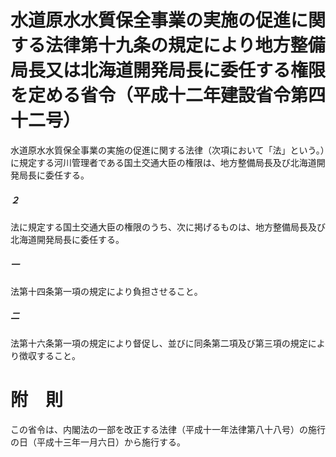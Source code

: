 # 水道原水水質保全事業の実施の促進に関する法律第十九条の規定により地方整備局長又は北海道開発局長に委任する権限を定める省令（平成十二年建設省令第四十二号）
水道原水水質保全事業の実施の促進に関する法律（次項において「法」という。）に規定する河川管理者である国土交通大臣の権限は、地方整備局長及び北海道開発局長に委任する。
##### ２
法に規定する国土交通大臣の権限のうち、次に掲げるものは、地方整備局長及び北海道開発局長に委任する。
##### 一
法第十四条第一項の規定により負担させること。
##### 二
法第十六条第一項の規定により督促し、並びに同条第二項及び第三項の規定により徴収すること。
# 附　則
この省令は、内閣法の一部を改正する法律（平成十一年法律第八十八号）の施行の日（平成十三年一月六日）から施行する。
